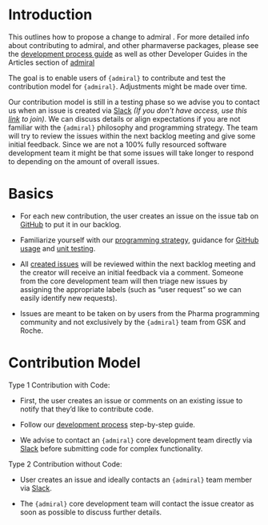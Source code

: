 # Introduction 

This outlines how to propose a change to admiral . For more detailed info about contributing to admiral, and other pharmaverse packages, please see the [development process guide](https://pharmaverse.github.io/admiral/articles/development_process.html) as well as other Developer Guides in the Articles section of [admiral](https://pharmaverse.github.io/admiral/index.html)

The goal is to enable users of `{admiral}` to contribute and test the contribution model for `{admiral}`. Adjustments might be made over time.
 
Our contribution model is still in a testing phase so we advise you to contact us when an issue is created via [Slack](https://app.slack.com/client/T028PB489D3/C02M8KN8269) _(If you don't have access, use this [link](https://join.slack.com/t/pharmaverse/shared_invite/zt-yv5atkr4-Np2ytJ6W_QKz_4Olo7Jo9A) to join)_.  We can discuss details or align expectations if you are not familiar with the `{admiral}` philosophy and programming strategy. The team will try to review the issues within the next backlog meeting and give some initial feedback. Since we are not a 100% fully resourced software development team it might be that some issues will take longer to respond to depending on the amount of overall issues. 

# Basics
 * For each new contribution, the user creates an issue on the issue tab on [GitHub](https://github.com/pharmaverse/admiral/issues) to put it in our backlog. 
 
 * Familiarize yourself with our [programming strategy](programming_strategy.html), guidance for [GitHub usage](git_usage.html) and [unit testing](unit_test_guidance.html).

 * All [created issues](https://github.com/pharmaverse/admiral/issues) will be reviewed within the next backlog meeting and the creator will receive an initial feedback via a comment. Someone from the core development team will then triage new issues by assigning the appropriate labels (such as “user request” so we can easily identify new requests).
 
 * Issues are meant to be taken on by users from the Pharma programming community and not exclusively by the `{admiral}` team from GSK and Roche.

# Contribution Model


Type 1 Contribution with Code: 

 * First, the user creates an issue or comments on an existing issue to notify that they’d like to contribute code.
 
 * Follow our [development process](development_process.html) step-by-step guide.
 
 * We advise to contact an `{admiral}` core development team directly via [Slack](https://app.slack.com/client/T028PB489D3/C02M8KN8269) before submitting code for complex functionality.


Type 2 Contribution without Code: 

 * User creates an issue and ideally contacts an `{admiral}` team member via [Slack](https://app.slack.com/client/T028PB489D3/C02M8KN8269).
 
 * The `{admiral}` core development team will contact the issue creator as soon as possible to discuss further details.
